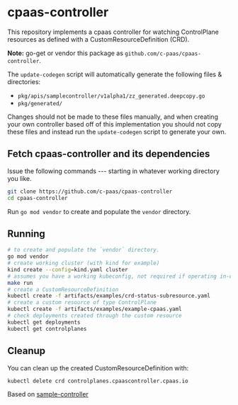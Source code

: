 # cpaas-controller

This repository implements a cpaas controller for watching ControlPlane resources as
defined with a CustomResourceDefinition (CRD).

**Note:** go-get or vendor this package as `github.com/c-paas/cpaas-controller`.

The `update-codegen` script will automatically generate the following files &
directories:

* `pkg/apis/samplecontroller/v1alpha1/zz_generated.deepcopy.go`
* `pkg/generated/`

Changes should not be made to these files manually, and when creating your own
controller based off of this implementation you should not copy these files and
instead run the `update-codegen` script to generate your own.

## Fetch cpaas-controller and its dependencies

Issue the following commands --- starting in whatever working directory you like.

```sh
git clone https://github.com/c-paas/cpaas-controller
cd cpaas-controller
```

Run `go mod vendor` to create and populate the `vendor` directory.

## Running

```sh
# to create and populate the `vendor` directory.
go mod vendor
# create working cluster (with kind for example)
kind create --config=kind.yaml cluster
# assumes you have a working kubeconfig, not required if operating in-cluster
make run
# create a CustomResourceDefinition
kubectl create -f artifacts/examples/crd-status-subresource.yaml
# create a custom resource of type ControlPlane
kubectl create -f artifacts/examples/example-cpaas.yaml
# check deployments created through the custom resource
kubectl get deployments
kubectl get controlplanes
```

## Cleanup

You can clean up the created CustomResourceDefinition with:
```sh
kubectl delete crd controlplanes.cpaascontroller.cpaas.io
```

Based on [sample-controller](https://github.com/kubernetes/sample-controller/tree/master)